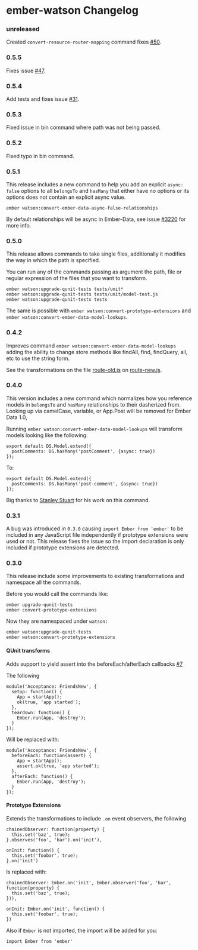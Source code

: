 # ember-watson Changelog

### unreleased

Created `convert-resource-router-mapping` command fixes [#50](https://github.com/abuiles/ember-watson/issues/50).

### 0.5.5

Fixes issue [#47](https://github.com/abuiles/ember-watson/issues/47).

### 0.5.4

Add tests and fixes issue [#31](https://github.com/abuiles/ember-watson/issues/31).

### 0.5.3

Fixed issue in bin command where path was not being passed.

### 0.5.2

Fixed typo in bin command.

### 0.5.1

This release includes a new command to help you add an explicit
`async: false` options to all `belongsTo` and `hasMany` that either
have no options or its options does not contain an explicit async
value.

```
ember watson:convert-ember-data-async-false-relationships
````

By default relationships will be async in Ember-Data, see issue
[#3220](https://github.com/emberjs/data/issues/3220) for more info.


### 0.5.0

This release allows commands to take single files, additionally it
modifies the way in which the path is specified.

You can run any of the commands passing as argument the path, file or regular expression of the files that you want to transform.

```
ember watson:upgrade-qunit-tests tests/unit*
ember watson:upgrade-qunit-tests tests/unit/model-test.js
ember watson:upgrade-qunit-tests tests
```

The same is possible with `ember watson:convert-prototype-extensions` and `ember watson:convert-ember-data-model-lookups`.


### 0.4.2

Improves command `ember watson:convert-ember-data-model-lookups`
adding the ability to change store methods like findAll, find,
findQuery, all, etc to use the string form.

See the transformations on the file
[route-old.js](https://github.com/abuiles/ember-watson/blob/4e1ec53e73f2cf017a21d493519b77f7f025660f/tests/fixtures/ember-data-model-lookups/route-old.js)
on [route-new.js](https://github.com/abuiles/ember-watson/blob/4e1ec53e73f2cf017a21d493519b77f7f025660f/tests/fixtures/ember-data-model-lookups/route-new.js).

### 0.4.0

This version includes a new command which normalizes how you reference
models in `belongsTo` and `hasMany` relationships to their dasherized
from. Looking up via camelCase, variable, or App.Post will be removed
for Ember Data 1.0,

Running `ember watson:convert-ember-data-model-lookups` will transform
models looking like the following:

```
export default DS.Model.extend({
  postComments: DS.hasMany('postComment', {async: true})
});

```

To:

```
export default DS.Model.extend({
  postComments: DS.hasMany('post-comment', {async: true})
});
```

Big thanks to [Stanley Stuart](https://github.com/fivetanley) for his
work on this command.

### 0.3.1

A bug was introduced in `0.3.0` causing `import Ember from 'ember'` to
be included in any JavaScript file independently if prototype
extensions were used or not. This release fixes the issue so the
import declaration is only included if prototype extensions are
detected.

### 0.3.0

This release include  some improvements to existing transformations
and namespace all the commands.

Before you would call the commands like:

```
ember upgrade-qunit-tests
ember convert-prototype-extensions
```

Now they are namespaced under `watson:`

```
ember watson:upgrade-qunit-tests
ember watson:convert-prototype-extensions
```

#### QUnit transforms

Adds support to yield assert into the
beforeEach/afterEach callbacks [#7](https://github.com/abuiles/ember-watson/pull/7)

The following

```
module('Acceptance: FriendsNew', {
  setup: function() {
    App = startApp();
    ok(true, 'app started');
  },
  teardown: function() {
    Ember.run(App, 'destroy');
  }
});
```

Will be replaced with:

```
module('Acceptance: FriendsNew', {
  beforeEach: function(assert) {
    App = startApp();
    assert.ok(true, 'app started');
  },
  afterEach: function() {
    Ember.run(App, 'destroy');
  }
});
```

#### Prototype Extensions

Extends the transformations to include `.on` event observers, the
following

```
chainedObserver: function(property) {
  this.set('baz', true);
}.observes('foo', 'bar').on('init'),

onInit: function() {
  this.set('foobar', true);
}.on('init')
```

Is replaced with:

```
chainedObserver: Ember.on('init', Ember.observer('foo', 'bar', function(property) {
  this.set('baz', true);
})),

onInit: Ember.on('init', function() {
  this.set('foobar', true);
})
```

Also if `Ember` is not imported, the import will be added for you:

```
import Ember from 'ember'
```
